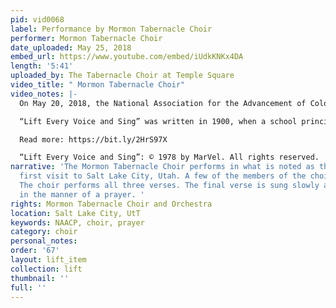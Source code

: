 ```yaml
---
pid: vid0068
label: Performance by Mormon Tabernacle Choir
performer: Mormon Tabernacle Choir
date_uploaded: May 25, 2018
embed_url: https://www.youtube.com/embed/iUdkKNKx4DA
length: '5:41'
uploaded_by: The Tabernacle Choir at Temple Square
video_title: " Mormon Tabernacle Choir"
video_notes: |-
  On May 20, 2018, the National Association for the Advancement of Colored People (NAACP) attended the Mormon Tabernacle Choir’s weekly Music and the Spoken Word broadcast. Members of the National Board of Directors of the NAACP and the NAACP Foundation were in Salt Lake City for their board meetings, which were held in Salt Lake City for the first time. They also met with the First Presidency of The Church of Jesus Christ of Latter-day Saints and made a joint statement to the media calling for “greater civility and racial harmony.”

  “Lift Every Voice and Sing” was written in 1900, when a school principal and poet, James Weldon Johnson, was invited to speak to a crowd in Jacksonville, Florida, for the anniversary of Abraham Lincoln’s birthday. To introduce the honored guest, Booker T. Washington, Johnson decided to write a poem. On February 12, 1900, 500 schoolchildren at the segregated Stanton School in Jacksonville, where Johnson was principal, recited “Lift Every Voice and Sing.” Stanton's brother John wrote the music to accompany the poem in 1905.

  Read more: https://bit.ly/2HrS97X

  “Lift Every Voice and Sing”: © 1978 by MarVel. All rights reserved.
narrative: 'The Mormon Tabernacle Choir performs in what is noted as the NAACP''s
  first visit to Salt Lake City, Utah. A few of the members of the choir are Black.
  The choir performs all three verses. The final verse is sung slowly and softly,
  in the manner of a prayer. '
rights: Mormon Tabernacle Choir and Orchestra
location: Salt Lake City, UtT
keywords: NAACP, choir, prayer
category: choir
personal_notes: 
order: '67'
layout: lift_item
collection: lift
thumbnail: ''
full: ''
---
```

